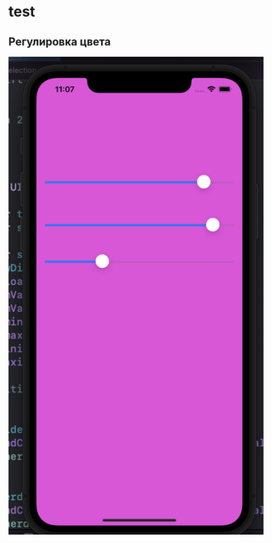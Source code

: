 # test
## Регулировка цвета 


![Image alt](https://github.com/sherislam22/test3/raw/colorizer/image1.png)
